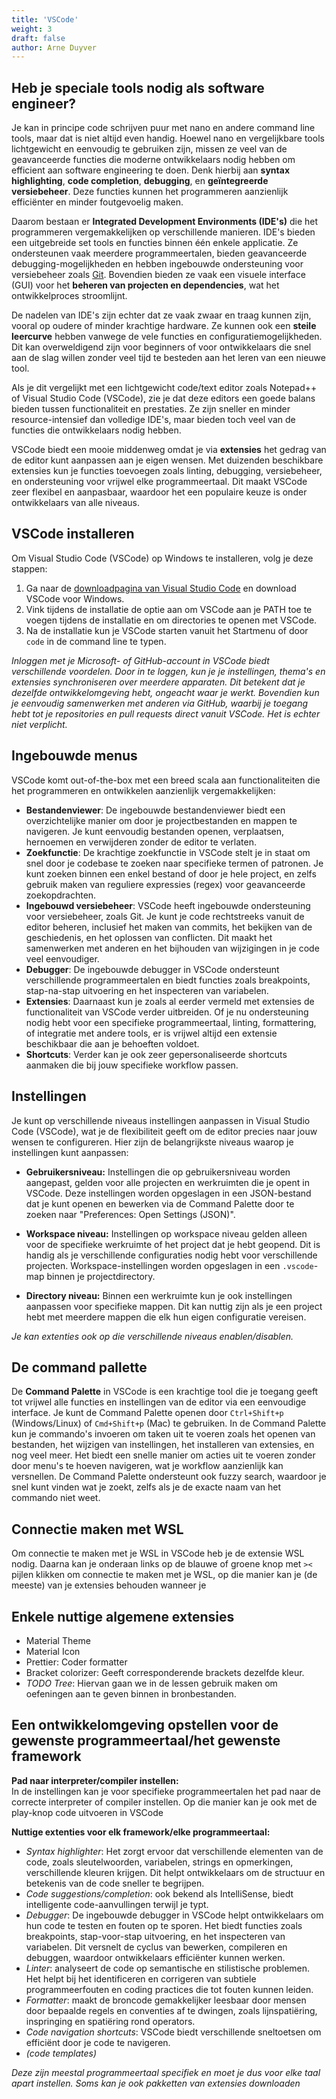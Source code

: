 ```yaml
---
title: 'VSCode'
weight: 3
draft: false
author: Arne Duyver
---
```


## Heb je speciale tools nodig als software engineer?
Je kan in principe code schrijven puur met nano en andere command line tools, maar dat is niet altijd even handig. Hoewel nano en vergelijkbare tools lichtgewicht en eenvoudig te gebruiken zijn, missen ze veel van de geavanceerde functies die moderne ontwikkelaars nodig hebben om efficient aan software engineering te doen. Denk hierbij aan **syntax highlighting**, **code completion**, **debugging**, en **geïntegreerde versiebeheer**. Deze functies kunnen het programmeren aanzienlijk efficiënter en minder foutgevoelig maken.

Daarom bestaan er **Integrated Development Environments (IDE's)** die het programmeren vergemakkelijken op verschillende manieren. IDE's bieden een uitgebreide set tools en functies binnen één enkele applicatie. Ze ondersteunen vaak meerdere programmeertalen, bieden geavanceerde debugging-mogelijkheden en hebben ingebouwde ondersteuning voor versiebeheer zoals [Git](/2-versiebeheer/lokaal%20versiebeheer%20met%20Git.md). Bovendien bieden ze vaak een visuele interface (GUI) voor het **beheren van projecten en dependencies**, wat het ontwikkelproces stroomlijnt.

De nadelen van IDE's zijn echter dat ze vaak zwaar en traag kunnen zijn, vooral op oudere of minder krachtige hardware. Ze kunnen ook een **steile leercurve** hebben vanwege de vele functies en configuratiemogelijkheden. Dit kan overweldigend zijn voor beginners of voor ontwikkelaars die snel aan de slag willen zonder veel tijd te besteden aan het leren van een nieuwe tool.

Als je dit vergelijkt met een lichtgewicht code/text editor zoals Notepad++ of Visual Studio Code (VSCode), zie je dat deze editors een goede balans bieden tussen functionaliteit en prestaties. Ze zijn sneller en minder resource-intensief dan volledige IDE's, maar bieden toch veel van de functies die ontwikkelaars nodig hebben.

VSCode biedt een mooie middenweg omdat je via **extensies** het gedrag van de editor kunt aanpassen aan je eigen wensen. Met duizenden beschikbare extensies kun je functies toevoegen zoals linting, debugging, versiebeheer, en ondersteuning voor vrijwel elke programmeertaal. Dit maakt VSCode zeer flexibel en aanpasbaar, waardoor het een populaire keuze is onder ontwikkelaars van alle niveaus.

## VSCode installeren
Om Visual Studio Code (VSCode) op Windows te installeren, volg je deze stappen:

1. Ga naar de [downloadpagina van Visual Studio Code](https://code.visualstudio.com/download) en download VSCode voor Windows.
2. Vink tijdens de installatie de optie aan om VSCode aan je PATH toe te voegen tijdens de installatie en om directories te openen met VSCode.
3. Na de installatie kun je VSCode starten vanuit het Startmenu of door `code` in de command line te typen.

_Inloggen met je Microsoft- of GitHub-account in VSCode biedt verschillende voordelen. Door in te loggen, kun je je instellingen, thema's en extensies synchroniseren over meerdere apparaten. Dit betekent dat je dezelfde ontwikkelomgeving hebt, ongeacht waar je werkt. Bovendien kun je eenvoudig samenwerken met anderen via GitHub, waarbij je toegang hebt tot je repositories en pull requests direct vanuit VSCode. Het is echter niet verplicht._

## Ingebouwde menus
VSCode komt out-of-the-box met een breed scala aan functionaliteiten die het programmeren en ontwikkelen aanzienlijk vergemakkelijken:
- **Bestandenviewer**: De ingebouwde bestandenviewer biedt een overzichtelijke manier om door je projectbestanden en mappen te navigeren. Je kunt eenvoudig bestanden openen, verplaatsen, hernoemen en verwijderen zonder de editor te verlaten.
- **Zoekfunctie**: De krachtige zoekfunctie in VSCode stelt je in staat om snel door je codebase te zoeken naar specifieke termen of patronen. Je kunt zoeken binnen een enkel bestand of door je hele project, en zelfs gebruik maken van reguliere expressies (regex) voor geavanceerde zoekopdrachten.
- **Ingebouwd versiebeheer**: VSCode heeft ingebouwde ondersteuning voor versiebeheer, zoals Git. Je kunt je code rechtstreeks vanuit de editor beheren, inclusief het maken van commits, het bekijken van de geschiedenis, en het oplossen van conflicten. Dit maakt het samenwerken met anderen en het bijhouden van wijzigingen in je code veel eenvoudiger.
- **Debugger**: De ingebouwde debugger in VSCode ondersteunt verschillende programmeertalen en biedt functies zoals breakpoints, stap-na-stap uitvoering en het inspecteren van variabelen. 
- **Extensies**: Daarnaast kun je zoals al eerder vermeld met extensies de functionaliteit van VSCode verder uitbreiden. Of je nu ondersteuning nodig hebt voor een specifieke programmeertaal, linting, formattering, of integratie met andere tools, er is vrijwel altijd een extensie beschikbaar die aan je behoeften voldoet.
- **Shortcuts**: Verder kan je ook zeer gepersonaliseerde shortcuts aanmaken die bij jouw specifieke workflow passen.

## Instellingen
Je kunt op verschillende niveaus instellingen aanpassen in Visual Studio Code (VSCode), wat je de flexibiliteit geeft om de editor precies naar jouw wensen te configureren. Hier zijn de belangrijkste niveaus waarop je instellingen kunt aanpassen:

- **Gebruikersniveau:** Instellingen die op gebruikersniveau worden aangepast, gelden voor alle projecten en werkruimten die je opent in VSCode. Deze instellingen worden opgeslagen in een JSON-bestand dat je kunt openen en bewerken via de Command Palette door te zoeken naar "Preferences: Open Settings (JSON)".

- **Workspace niveau:** Instellingen op workspace niveau gelden alleen voor de specifieke werkruimte of het project dat je hebt geopend. Dit is handig als je verschillende configuraties nodig hebt voor verschillende projecten. Workspace-instellingen worden opgeslagen in een `.vscode`-map binnen je projectdirectory.

- **Directory niveau:** Binnen een werkruimte kun je ook instellingen aanpassen voor specifieke mappen. Dit kan nuttig zijn als je een project hebt met meerdere mappen die elk hun eigen configuratie vereisen.

_Je kan extenties ook op die verschillende niveaus enablen/disablen._

## De command pallette
De **Command Palette** in VSCode is een krachtige tool die je toegang geeft tot vrijwel alle functies en instellingen van de editor via een eenvoudige interface. Je kunt de Command Palette openen door `Ctrl+Shift+p` (Windows/Linux) of `Cmd+Shift+p` (Mac) te gebruiken. In de Command Palette kun je commando's invoeren om taken uit te voeren zoals het openen van bestanden, het wijzigen van instellingen, het installeren van extensies, en nog veel meer. Het biedt een snelle manier om acties uit te voeren zonder door menu's te hoeven navigeren, wat je workflow aanzienlijk kan versnellen. De Command Palette ondersteunt ook fuzzy search, waardoor je snel kunt vinden wat je zoekt, zelfs als je de exacte naam van het commando niet weet.

## Connectie maken met WSL
Om connectie te maken met je WSL in VSCode heb je de extensie WSL nodig. Daarna kan je onderaan links op de blauwe of groene knop met `><` pijlen klikken om connectie te maken met je WSL, op die manier kan je (de meeste) van je extensies behouden wanneer je 

## Enkele nuttige algemene extensies
- Material Theme
- Material Icon
- Prettier: Coder formatter
- Bracket colorizer: Geeft corresponderende brackets dezelfde kleur.
- _TODO Tree_: Hiervan gaan we in de lessen gebruik maken om oefeningen aan te geven binnen in bronbestanden.

## Een ontwikkelomgeving opstellen voor de gewenste programmeertaal/het gewenste framework

**Pad naar interpreter/compiler instellen:**<br>
In de instellingen kan je voor specifieke programmeertalen het pad naar de correcte interpreter of compiler instellen. Op die manier kan je ook met de play-knop code uitvoeren in VSCode

**Nuttige extenties voor elk framework/elke programmeertaal:**
- _Syntax highlighter_: Het zorgt ervoor dat verschillende elementen van de code, zoals sleutelwoorden, variabelen, strings en opmerkingen, verschillende kleuren krijgen. Dit helpt ontwikkelaars om de structuur en betekenis van de code sneller te begrijpen.
- _Code suggestions/completion_: ook bekend als IntelliSense, biedt intelligente code-aanvullingen terwijl je typt.
- _Debugger_: De ingebouwde debugger in VSCode helpt ontwikkelaars om hun code te testen en fouten op te sporen. Het biedt functies zoals breakpoints, stap-voor-stap uitvoering, en het inspecteren van variabelen. Dit versnelt de cyclus van bewerken, compileren en debuggen, waardoor ontwikkelaars efficiënter kunnen werken.
- _Linter_: analyseert de code op semantische en stilistische problemen. Het helpt bij het identificeren en corrigeren van subtiele programmeerfouten en coding practices die tot fouten kunnen leiden.
- _Formatter_: maakt de broncode gemakkelijker leesbaar door mensen door bepaalde regels en conventies af te dwingen, zoals lijnspatiëring, inspringing en spatiëring rond operators.
- _Code navigation shortcuts_: VSCode biedt verschillende sneltoetsen om efficiënt door je code te navigeren.
- _(code templates)_

_Deze zijn meestal programmeertaal specifiek en moet je dus voor elke taal apart instellen. Soms kan je ook pakketten van extensies downloaden_